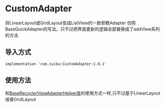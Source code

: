 # CustomAdapter
将LinearLayout或GridLayout变成ListView的一款邪教Adapter
仿照BaseQuickAdapter的写法，只不过把界面更新的逻辑全部替换成了addView系列的方法

## 导入方式
`implementation 'com.suika:CustomAdapter:1.0.1'`

## 使用方法
和[BaseRecyclerViewAdapterHelper库](https://github.com/CymChad/BaseRecyclerViewAdapterHelper)的使用方式一样,只不过基于LinearLayout或者GridLayout
